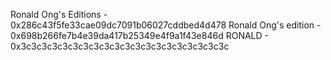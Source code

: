 Ronald Ong's Editions - 0x286c43f5fe33cae09dc7091b06027cddbed4d478
Ronald Ong's edition - 0x698b266fe7b4e39da417b25349e4f9a1f43e846d
RONALD - 0x3c3c3c3c3c3c3c3c3c3c3c3c3c3c3c3c3c3c3c3c
